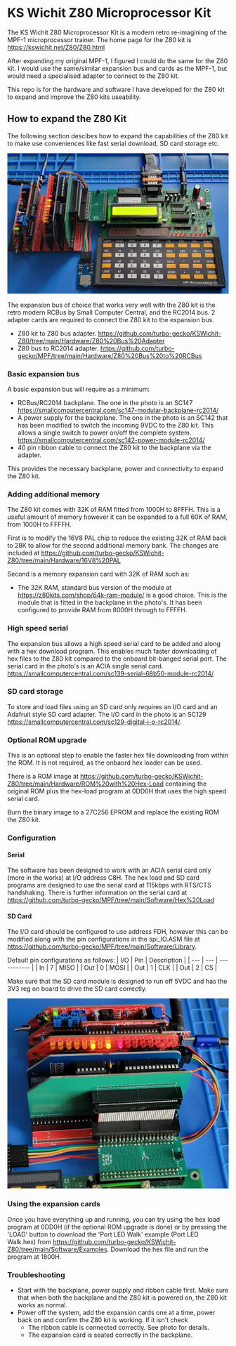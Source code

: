 # KS Wichit Z80 Microprocessor Kit

The KS Wichit Z80 Microprocessor Kit is a modern retro re-imagining of the MPF-1 microprocessor trainer. The home page for the Z80 kit is https://kswichit.net/Z80/Z80.html

After expanding my original MPF-1, I figured I could do the same for the Z80 kit. I would use the same/similar expansion bus and cards as the MPF-1, but would need a specialised adapter to connect to the Z80 kit.

This repo is for the hardware and software I have developed for the Z80 kit to expand and improve the Z80 kits useability.

## How to expand the Z80 Kit
The following section descibes how to expand the capabilities of the Z80 kit to make use conveniences like fast serial download, SD card storage etc.

![Z80 Kit with expansion](https://github.com/turbo-gecko/KSWichit-Z80/blob/main/Expanded%20System.jpg)

The expansion bus of choice that works very well with the Z80 kit is the retro modern RCBus by Small Computer Central, and the RC2014 bus. 2 adapter cards are required to connect the Z80 kit to the expansion bus.
- Z80 kit to Z80 bus adapter. https://github.com/turbo-gecko/KSWichit-Z80/tree/main/Hardware/Z80%20Bus%20Adapter
- Z80 bus to RC2014 adapter. https://github.com/turbo-gecko/MPF/tree/main/Hardware/Z80%20Bus%20to%20RCBus

### Basic expansion bus
A basic expansion bus will require as a minimum:
- RCBus/RC2014 backplane. The one in the photo is an SC147 https://smallcomputercentral.com/sc147-modular-backplane-rc2014/
- A power supply for the backplane. The one in the photo is an SC142 that has been modified to switch the incoming 9VDC to the Z80 kit. This allows a single switch to power on/off the complete system. https://smallcomputercentral.com/sc142-power-module-rc2014/
- 40 pin ribbon cable to connect the Z80 kit to the backplane via the adapter.

This provides the necessary backplane, power and connectivity to expand the Z80 kit.

### Adding additional memory
The Z80 kit comes with 32K of RAM fitted from 1000H to 8FFFH. This is a useful amount of memory however it can be expanded to a full 60K of RAM, from 1000H to FFFFH.

First is to modify the 16V8 PAL chip to reduce the existing 32K of RAM back to 28K to allow for the second additional memory bank. The changes are included at https://github.com/turbo-gecko/KSWichit-Z80/tree/main/Hardware/16V8%20PAL

Second is a memory expansion card with 32K of RAM such as:
- The 32K RAM, standard bus version of the module at https://z80kits.com/shop/64k-ram-module/ is a good choice. This is the module that is fitted in the backplane in the photo's. It has been configured to provide RAM from 8000H through to FFFFH.

### High speed serial
The expansion bus allows a high speed serial card to be added and along with a hex download program. This enables much faster downloading of hex files to the Z80 kit compared to the onboard bit-banged serial port. The serial card in the photo's is an ACIA single serial card. https://smallcomputercentral.com/sc139-serial-68b50-module-rc2014/

### SD card storage
To store and load files using an SD card only requires an I/O card and an Adafruit style SD card adapter. The I/O card in the photo is an SC129 https://smallcomputercentral.com/sc129-digital-i-o-rc2014/.

### Optional ROM upgrade
This is an optional step to enable the faster hex file downloading from within the ROM. It is not required, as the onbaord hex loader can be used.

There is a ROM image at https://github.com/turbo-gecko/KSWichit-Z80/tree/main/Hardware/ROM%20with%20Hex-Load containing the original ROM plus the hex-load program at 0DD0H that uses the high speed serial card.

Burn the binary image to a 27C256 EPROM and replace the existing ROM the Z80 kit.

### Configuration

#### Serial
The software has been designed to work with an ACIA serial card only (more in the works) at I/O address C8H. The hex load and SD card programs are designed to use the serial card at 115kbps with RTS/CTS handshaking. There is further information on the serial card at https://github.com/turbo-gecko/MPF/tree/main/Software/Hex%20Load

#### SD Card
The I/O card should be configured to use address FDH, however this can be modified along with the pin configurations in the spi_IO.ASM file at https://github.com/turbo-gecko/MPF/tree/main/Software/Library.

Default pin configurations as follows:
| I/O | Pin | Description |
| --- | --- | ----------- |
| In  |  7  | MISO        |
| Out |  0  | MOSI        |
| Out |  1  | CLK         |
| Out |  2  | CS          |

Make sure that the SD card module is designed to run off 5VDC and has the 3V3 reg on board to drive the SD card correctly.

![Expansion Bus](https://github.com/turbo-gecko/KSWichit-Z80/blob/main/Expansion%20Bus.jpg)

### Using the expansion cards
Once you have everything up and running, you can try using the hex load program at 0DD0H (if the optional ROM upgrade is done) or by pressing the 'LOAD' button to download the 'Port LED Walk' example (Port LED Walk.hex) from https://github.com/turbo-gecko/KSWichit-Z80/tree/main/Software/Examples. Download the hex file and run the program at 1800H.

### Troubleshooting
- Start with the backplane, power supply and ribbon cable first. Make sure that when both the backplane and the Z80 kit is powered on, the Z80 kit works as normal.
- Power off the system, add the expansion cards one at a time, power back on and confirm the Z80 kit is working. If it isn't check
  - The ribbon cable is connected correctly. See photo for details.
  - The expansion card is seated correctly in the backplane.
  
